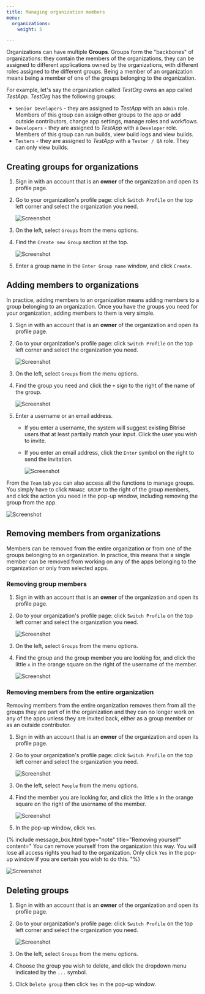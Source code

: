 ```yaml
---
title: Managing organization members
menu:
  organizations:
    weight: 5

---
```

Organizations can have multiple **Groups**. Groups form the "backbones" of organizations: they contain the members of the organizations, they can be assigned to different applications owned by the organizations, with different roles assigned to the different groups. Being a member of an organization means being a member of one of the groups belonging to the organization.

For example, let's say the organization called _TestOrg_ owns an app called _TestApp_. _TestOrg_ has the following groups:

* `Senior Developers` - they are assigned to _TestApp_ with an `Admin` role. Members of this group can assign other groups to the app or add outside contributors, change app settings, manage roles and workflows.
* `Developers` - they are assigned to _TestApp_ with a `Developer` role. Members of this group can run builds, view build logs and view builds.
* `Testers` - they are assigned to _TestApp_ with a `Tester / QA` role. They can only view builds.

## Creating groups for organizations

1. Sign in with an account that is an **owner** of the organization and open its profile page.
2. Go to your organization's profile page: click `Switch Profile` on the top left corner and select the organization you need.

   ![Screenshot](/img/team-management/organization/switch-profile-2.png)
3. On the left, select `Groups` from the menu options.
4. Find the `Create new Group` section at the top.

   ![Screenshot](/img/team-management/organization/create-new-group.png)
5. Enter a group name in the `Enter Group name` window, and click `Create`.

## Adding members to organizations

In practice, adding members to an organization means adding members to a group belonging to an organization. Once you have the groups you need for your organization, adding members to them is very simple.

1. Sign in with an account that is an **owner** of the organization and open its profile page.
2. Go to your organization's profile page: click `Switch Profile` on the top left corner and select the organization you need.

   ![Screenshot](/img/team-management/organization/switch-profile-2.png)
3. On the left, select `Groups` from the menu options.
4. Find the group you need and click the `+` sign to the right of the name of the group.

   ![Screenshot](/img/team-management/organization/group-name.png)
5. Enter a username or an email address.
   * If you enter a username, the system will suggest existing Bitrise users that at least partially match your input. Click the user you wish to invite.
   * If you enter an email address, click the `Enter` symbol on the right to send the invitation.

     ![Screenshot](/img/team-management/organization/add-group-member.png)

From the `Team` tab you can also access all the functions to manage groups. You simply have to click `MANAGE GROUP` to the right of the group members, and click the action you need in the pop-up window, including removing the group from the app.

   ![Screenshot](/img/team-management/organization/team-group-popup.png)

## Removing members from organizations

Members can be removed from the entire organization or from one of the groups belonging to an organization. In practice, this means that a single member can be removed from working on any of the apps belonging to the organization or only from selected apps.

### Removing group members

1. Sign in with an account that is an **owner** of the organization and open its profile page.
2. Go to your organization's profile page: click `Switch Profile` on the top left corner and select the organization you need.

   ![Screenshot](/img/team-management/organization/switch-profile-2.png)
3. On the left, select `Groups` from the menu options.
4. Find the group and the group member you are looking for, and click the little `x` in the orange square on the right of the username of the member.

   ![Screenshot](/img/team-management/organization/remove-from-group.png)

### Removing members from the entire organization

Removing members from the entire organization removes them from all the groups they are part of in the organization and they can no longer work on any of the apps unless they are invited back, either as a group member or as an outside contributor.

1. Sign in with an account that is an **owner** of the organization and open its profile page.
2. Go to your organization's profile page: click `Switch Profile` on the top left corner and select the organization you need.

   ![Screenshot](/img/team-management/organization/switch-profile-2.png)
3. On the left, select `People` from the menu options.
4. Find the member you are looking for, and click the little `x` in the orange square on the right of the username of the member.

   ![Screenshot](/img/team-management/organization/remove-from-org.png)
5. In the pop-up window, click `Yes`.

{% include message_box.html type="note" title="Removing yourself" content="
You can remove yourself from the organization this way. You will lose all access rights you had to the organization. Only click `Yes` in the pop-up window if you are certain you wish to do this.
"%}

![Screenshot](/img/team-management/organization/org-are-you-sure.png)

## Deleting groups

1. Sign in with an account that is an **owner** of the organization and open its profile page.
2. Go to your organization's profile page: click `Switch Profile` on the top left corner and select the organization you need.

   ![Screenshot](/img/team-management/organization/switch-profile-2.png)
3. On the left, select `Groups` from the menu options.
4. Choose the group you wish to delete, and click the dropdown menu indicated by the `...` symbol.
5. Click `Delete group` then click `Yes` in the pop-up window.